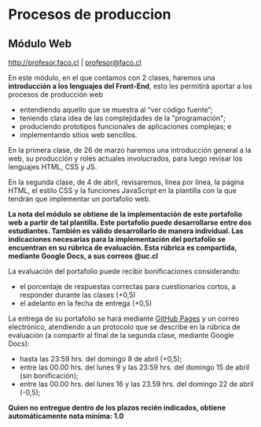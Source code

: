 # Procesos de produccion

## Módulo Web

http://profesor.faco.cl | profesor@faco.cl

En este módulo, en el que contamos con 2 clases, haremos una **introducción a los lenguajes del Front-End**, esto les permitirá aportar a los procesos de producción web

- entendiendo aquello que se muestra al “ver código fuente”;
- teniendo clara idea de las complejidades de la "programación"; 
- produciendo prototipos funcionales de aplicaciones complejas; e
- implementando sitios web sencillos.

En la primera clase, de 26 de marzo haremos una introducción general a la web, su producción y roles actuales involucrados, para luego revisar los lenguajes HTML, CSS y JS.

En la segunda clase, de 4 de abril, revisaremos, línea por línea, la página HTML, el estilo CSS y la funciones JavaScript en la plantilla con la que tendrán que implementar un portafolio web.

**La nota del módulo se obtiene de la implementación de este portafolio web a partir de tal plantilla. Este portafolio puede desarrollarse entre dos estudiantes. También es válido desarrollarlo de manera individual. Las indicaciones necesarias para la implementación del portafolio se encuentran en su rúbrica de evaluación. Esta rúbrica es compartida, mediante Google Docs, a sus correos @uc.cl**

La evaluación del portafolio puede recibir bonificaciones considerando: 
- el porcentaje de respuestas correctas para cuestionarios cortos, a responder durante las clases (+0,5)
- el adelanto en la fecha de entrega (+0,5) 

La entrega de su portafolio se hará mediante [GitHub Pages](https://pages.github.com/) y un correo electrónico, atendiendo a un protocolo que se describe en la rúbrica de evaluación (a compartir al final de la segunda clase, mediante Google Docs):


- hasta las 23:59 hrs. del domingo 8 de abril (+0,5);
- entre las 00.00 hrs. del lunes 9 y las 23:59 hrs. del domingo 15 de abril (sin bonificación);
- entre las 00.00 hrs. del lunes 16 y las 23.59 hrs. del domingo 22 de abril (-0,5);

**Quien no entregue dentro de los plazos recién indicados, obtiene automáticamente nota mínima: 1.0**
